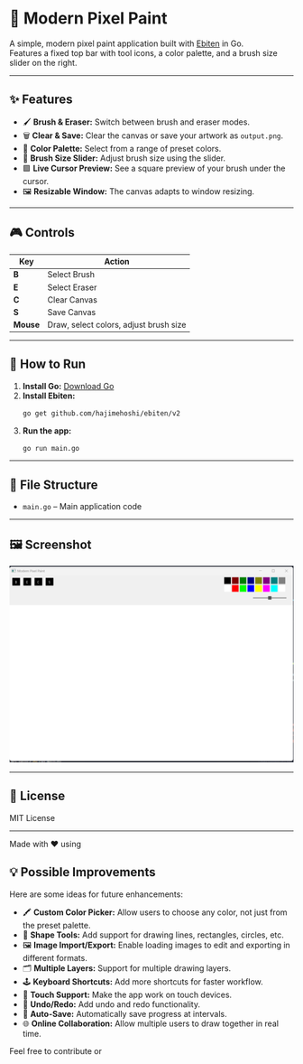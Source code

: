 # 🎨 Modern Pixel Paint

A simple, modern pixel paint application built with [Ebiten](https://ebiten.org/) in Go.  
Features a fixed top bar with tool icons, a color palette, and a brush size slider on the right.

---

## ✨ Features

- 🖌️ **Brush & Eraser:** Switch between brush and eraser modes.
- 🗑️ **Clear & Save:** Clear the canvas or save your artwork as `output.png`.
- 🌈 **Color Palette:** Select from a range of preset colors.
- 📏 **Brush Size Slider:** Adjust brush size using the slider.
- 🟪 **Live Cursor Preview:** See a square preview of your brush under the cursor.
- 🖼️ **Resizable Window:** The canvas adapts to window resizing.

---

## 🎮 Controls

| Key | Action         |
|-----|---------------|
| **B** | Select Brush   |
| **E** | Select Eraser  |
| **C** | Clear Canvas   |
| **S** | Save Canvas    |
| **Mouse** | Draw, select colors, adjust brush size |

---

## 🚀 How to Run

1. **Install Go:** [Download Go](https://golang.org/dl/)
2. **Install Ebiten:**
    ```sh
    go get github.com/hajimehoshi/ebiten/v2
    ```
3. **Run the app:**
    ```sh
    go run main.go
    ```

---

## 📁 File Structure

- `main.go` – Main application code

---

## 🖼️ Screenshot

![screenshot](https://github.com/Leul0M/pixel_paint/blob/main/Screenshot.png) <!-- Add a screenshot if available -->

---

## 📜 License

MIT License

---

Made with ❤️ using
## 💡 Possible Improvements

Here are some ideas for future enhancements:

- 🖍️ **Custom Color Picker:** Allow users to choose any color, not just from the preset palette.
- 🧩 **Shape Tools:** Add support for drawing lines, rectangles, circles, etc.
- 🖼️ **Image Import/Export:** Enable loading images to edit and exporting in different formats.
- 🗂️ **Multiple Layers:** Support for multiple drawing layers.
- 🕹️ **Keyboard Shortcuts:** Add more shortcuts for faster workflow.
- 📱 **Touch Support:** Make the app work on touch devices.
- 🧹 **Undo/Redo:** Add undo and redo functionality.
- 💾 **Auto-Save:** Automatically save progress at intervals.
- 🌐 **Online Collaboration:** Allow multiple users to draw together in real time.

Feel free to contribute or